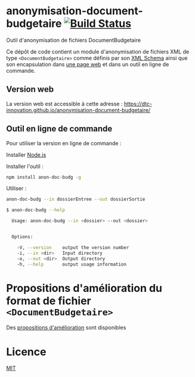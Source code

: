 # anonymisation-document-budgetaire [![Build Status](https://travis-ci.org/dtc-innovation/anonymisation-document-budgetaire.svg?branch=master)](https://travis-ci.org/dtc-innovation/anonymisation-document-budgetaire)

Outil d'anonymisation de fichiers DocumentBudgetaire

Ce dépôt de code contient un module d'anonymisation de fichiers XML de type `<DocumentBudgetaire>` comme définis par son [XML Schema](http://odm-budgetaire.org/doc-schema/doc-schema.html) ainsi que son encapsulation dans [une page web](https://dtc-innovation.github.io/anonymisation-document-budgetaire/) et dans un outil en ligne de commande.

## Version web

La version web est accessible à cette adresse : https://dtc-innovation.github.io/anonymisation-document-budgetaire/

## Outil en ligne de commande

Pour utiliser la version en ligne de commande : 

Installer [Node.js](https://nodejs.org/fr/)

Installer l'outil :
```bash
npm install anon-doc-budg -g
```

Utiliser :
```sh
anon-doc-budg --in dossierEntree --out dossierSortie
```

```sh
$ anon-doc-budg --help

  Usage: anon-doc-budg --in <dossier> --out <dossier>


  Options:

    -V, --version    output the version number
    -i, --in <dir>   Input directory
    -o, --out <dir>  Output directory
    -h, --help       output usage information
```

# Propositions d'amélioration du format de fichier `<DocumentBudgetaire>`

Des [propositions d'amélioration](propositions%20d'améliorations.md) sont disponibles

# Licence

[MIT](LICENCE)